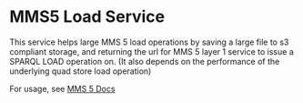 # MMS5 Load Service

This service helps large MMS 5 load operations by saving a large file to s3 compliant storage, and returning the url for MMS 5 layer 1 service to issue a SPARQL LOAD operation on. (It also depends on the performance of the underlying quad store load operation)

For usage, see [MMS 5 Docs](https://mms5-deployment-guide.readthedocs.io/en/latest/)
